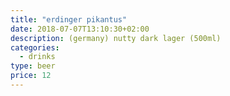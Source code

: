 ```yaml
---
title: "erdinger pikantus"
date: 2018-07-07T13:10:30+02:00
description: (germany) nutty dark lager (500ml)
categories:
  - drinks
type: beer
price: 12
---
```


